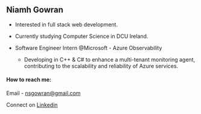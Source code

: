 ## Niamh Gowran

* Interested in full stack web development.

* Currently studying Computer Science in DCU Ireland.

* Software Engineer Intern @Microsoft - Azure Observability
  * Developing in C++ & C# to enhance a multi-tenant monitoring agent, contributing to the scalability and reliability of Azure services.

#### How to reach me: 
Email - nsgowran@gmail.com

Connect on [Linkedin](https://www.linkedin.com/in/niamh-gowran-6b3b24221/)

